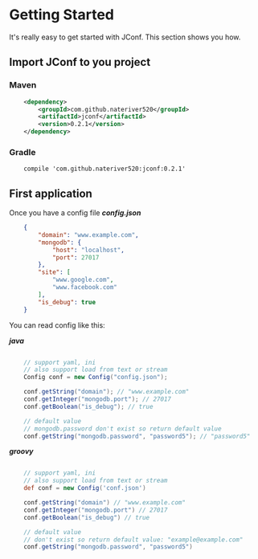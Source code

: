 # Getting Started

It's really easy to get started with JConf. This section shows you how.

## Import JConf to you project

### Maven
```xml
    <dependency>
        <groupId>com.github.nateriver520</groupId>
        <artifactId>jconf</artifactId>
        <version>0.2.1</version>
    </dependency>
```

### Gradle
```
    compile 'com.github.nateriver520:jconf:0.2.1'
```

## First application

Once you have a config file ***config.json***

```json
    {
        "domain": "www.example.com",
        "mongodb": {
            "host": "localhost",
            "port": 27017
        },
        "site": [
            "www.google.com",
            "www.facebook.com"
        ],
        "is_debug": true
    }
```

You can read config like this:

***java***
```java

    // support yaml, ini
    // also support load from text or stream
    Config conf = new Config("config.json");

    conf.getString("domain"); // "www.example.com"
    conf.getInteger("mongodb.port"); // 27017
    conf.getBoolean("is_debug"); // true

    // default value
    // mongodb.password don't exist so return default value
    conf.getString("mongodb.password", "password5"); // "password5"
```


***groovy***

```groovy

    // support yaml, ini
    // also support load from text or stream
    def conf = new Config('conf.json')

    conf.getString("domain") // "www.example.com"
    conf.getInteger("mongodb.port") // 27017
    conf.getBoolean("is_debug") // true

    // default value
    // don't exist so return default value: "example@example.com"
    conf.getString("mongodb.password", "password5")
```



